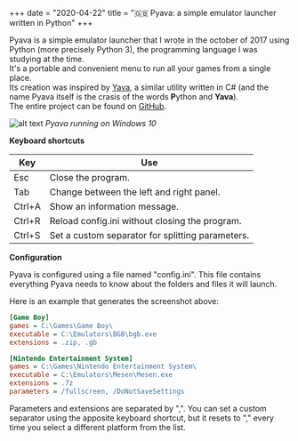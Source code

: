 +++
date = "2020-04-22"
title = "🇬🇧 Pyava: a simple emulator launcher written in Python"
+++

Pyava is a simple emulator launcher that I wrote in the october of 2017 using Python (more precisely Python 3), the programming language I was studying at the time.  
It's a portable and convenient menu to run all your games from a single place.  
Its creation was inspired by [Yava](https://github.com/Beluki/Yava), a similar utility written in C# (and the name Pyava itself is the crasis of the words **P**ython and **Yava**).  
The entire project can be found on [GitHub](https://github.com/giacomopoggi/Pyava).

![alt text](/images/pyava-screenshot.png)
*Pyava running on Windows 10*

**Keyboard shortcuts**

| Key    | Use                                              |
| ------ | ------------------------------------------------ |
| Esc    | Close the program.                               |
| Tab    | Change between the left and right panel.         |
| Ctrl+A | Show an information message.                     |
| Ctrl+R | Reload config.ini without closing the program.   |
| Ctrl+S | Set a custom separator for splitting parameters. |

**Configuration**

Pyava is configured using a file named "config.ini". This file contains everything Pyava needs to know about the folders and files it will launch.

Here is an example that generates the screenshot above:
```ini
[Game Boy]
games = C:\Games\Game Boy\
executable = C:\Emulators\BGB\bgb.exe
extensions = .zip, .gb

[Nintendo Entertainment System]
games = C:\Games\Nintendo Entertainment System\
executable = C:\Emulators\Mesen\Mesen.exe
extensions = .7z
parameters = /fullscreen, /DoNotSaveSettings
```
Parameters and extensions are separated by ",". You can set a custom separator using the apposite keyboard shortcut, but it resets to "," every time you select a different platform from the list.